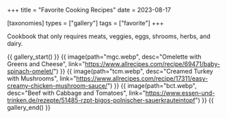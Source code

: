 +++
title = "Favorite Cooking Recipes"
date = 2023-08-17

[taxonomies]
types = ["gallery"]
tags = ["favorite"]
+++

Cookbook that only requires meats, veggies, eggs, shrooms, herbs, and dairy.

<!-- more -->

{{ gallery_start() }}
{{ image(path="mgc.webp", desc="Omelette with Greens and Cheese", link="https://www.allrecipes.com/recipe/69471/baby-spinach-omelet/") }}
{{ image(path="tcm.webp", desc="Creamed Turkey with Mushrooms", link="https://www.allrecipes.com/recipe/17311/easy-creamy-chicken-mushroom-sauce/") }}
{{ image(path="bct.webp", desc="Beef with Cabbage and Tomatoes", link="https://www.essen-und-trinken.de/rezepte/51485-rzpt-bigos-polnischer-sauerkrauteintopf") }}
{{ gallery_end() }}
